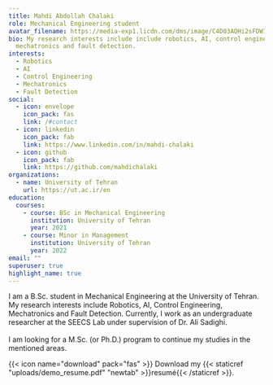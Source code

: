 ```yaml
---
title: Mahdi Abdollah Chalaki
role: Mechanical Engineering student
avatar_filename: https://media-exp1.licdn.com/dms/image/C4D03AQHi2sFDW717eA/profile-displayphoto-shrink_400_400/0/1562875925732?e=1636588800&v=beta&t=-Zc2xh2l_mTC6mriHQlNUG7MbTyVQ33GKv8IDHQRqIM
bio: My research interests include include robotics, AI, control engineering,
  mechatronics and fault detection.
interests:
  - Robotics
  - AI
  - Control Engineering
  - Mechatronics
  - Fault Detection
social:
  - icon: envelope
    icon_pack: fas
    link: /#contact
  - icon: linkedin
    icon_pack: fab
    link: https://www.linkedin.com/in/mahdi-chalaki
  - icon: github
    icon_pack: fab
    link: https://github.com/mahdichalaki
organizations:
  - name: University of Tehran
    url: https://ut.ac.ir/en
education:
  courses:
    - course: BSc in Mechanical Engineering
      institution: University of Tehran
      year: 2021
    - course: Minor in Management
      institution: University of Tehran
      year: 2022
email: ""
superuser: true
highlight_name: true
---
```

I am a B.Sc. student in Mechanical Engineering at the University of Tehran. My research interests include Robotics, AI, Control Engineering, Mechatronics and Fault Detection. Currently, I work as an undergraduate researcher at the SEECS Lab under supervision of Dr. Ali Sadighi.\
\
I am looking for a M.Sc. (or Ph.D.) program to continue my studies in the mentioned areas.

{{< icon name="download" pack="fas" >}} Download my {{< staticref "uploads/demo_resume.pdf" "newtab" >}}resumé{{< /staticref >}}.